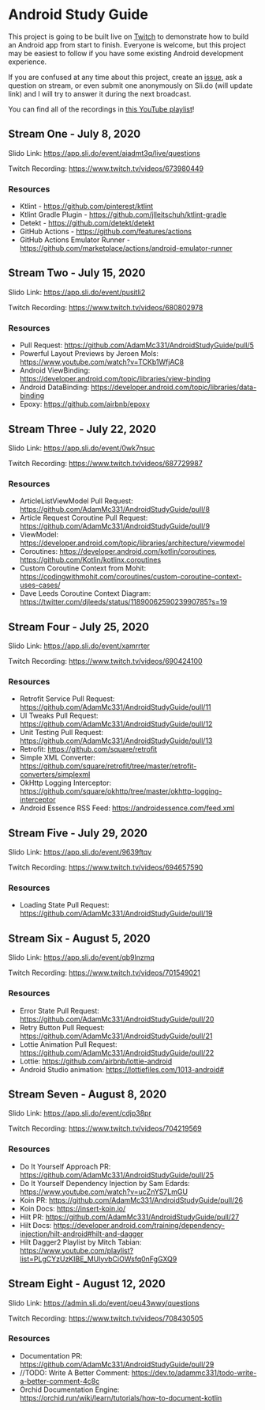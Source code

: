 # Android Study Guide

This project is going to be built live on [Twitch](https://twitch.tv/adammc331) to demonstrate how to build an Android app from start to finish. Everyone is welcome, but this project may be easiest to follow if you have some existing Android development experience.

If you are confused at any time about this project, create an [issue](https://github.com/AdamMc331/AndroidStudyGuide/issues), ask a question on stream, or even submit one anonymously on Sli.do (will update link) and I will try to answer it during the next broadcast. 

You can find all of the recordings in [this YouTube playlist](https://www.youtube.com/playlist?list=PLeJI6UYqZX0IppqVFXBleKoRgLExOC19T)!

## Stream One - July 8, 2020

Slido Link: https://app.sli.do/event/aiadmt3q/live/questions

Twitch Recording: https://www.twitch.tv/videos/673980449

### Resources

* Ktlint - https://github.com/pinterest/ktlint
* Ktlint Gradle Plugin - https://github.com/jlleitschuh/ktlint-gradle
* Detekt - https://github.com/detekt/detekt
* GitHub Actions - https://github.com/features/actions
* GitHub Actions Emulator Runner - https://github.com/marketplace/actions/android-emulator-runner

## Stream Two - July 15, 2020

Slido Link: https://app.sli.do/event/pusitli2

Twitch Recording: https://www.twitch.tv/videos/680802978

### Resources

* Pull Request: https://github.com/AdamMc331/AndroidStudyGuide/pull/5
* Powerful Layout Previews by Jeroen Mols: https://www.youtube.com/watch?v=TCKb1WfjAC8
* Android ViewBinding: https://developer.android.com/topic/libraries/view-binding
* Android DataBinding: https://developer.android.com/topic/libraries/data-binding
* Epoxy: https://github.com/airbnb/epoxy

## Stream Three - July 22, 2020

Slido Link: https://app.sli.do/event/0wk7nsuc

Twitch Recording: https://www.twitch.tv/videos/687729987

### Resources

* ArticleListViewModel Pull Request: https://github.com/AdamMc331/AndroidStudyGuide/pull/8
* Article Request Coroutine Pull Request: https://github.com/AdamMc331/AndroidStudyGuide/pull/9
* ViewModel: https://developer.android.com/topic/libraries/architecture/viewmodel
* Coroutines: https://developer.android.com/kotlin/coroutines, https://github.com/Kotlin/kotlinx.coroutines
* Custom Coroutine Context from Mohit: https://codingwithmohit.com/coroutines/custom-coroutine-context-uses-cases/
* Dave Leeds Coroutine Context Diagram: https://twitter.com/djleeds/status/1189006259023990785?s=19

## Stream Four - July 25, 2020

Slido Link: https://app.sli.do/event/xamrrter

Twitch Recording: https://www.twitch.tv/videos/690424100

### Resources

* Retrofit Service Pull Request: https://github.com/AdamMc331/AndroidStudyGuide/pull/11
* UI Tweaks Pull Request: https://github.com/AdamMc331/AndroidStudyGuide/pull/12
* Unit Testing Pull Request: https://github.com/AdamMc331/AndroidStudyGuide/pull/13
* Retrofit: https://github.com/square/retrofit
* Simple XML Converter: https://github.com/square/retrofit/tree/master/retrofit-converters/simplexml
* OkHttp Logging Interceptor: https://github.com/square/okhttp/tree/master/okhttp-logging-interceptor
* Android Essence RSS Feed: https://androidessence.com/feed.xml

## Stream Five - July 29, 2020

Slido Link: https://app.sli.do/event/9639ftqv

Twitch Recording: https://www.twitch.tv/videos/694657590

### Resources

* Loading State Pull Request: https://github.com/AdamMc331/AndroidStudyGuide/pull/19

## Stream Six - August 5, 2020

Slido Link: https://app.sli.do/event/qb9lnzmq

Twitch Recording: https://www.twitch.tv/videos/701549021

### Resources

* Error State Pull Request: https://github.com/AdamMc331/AndroidStudyGuide/pull/20
* Retry Button Pull Request: https://github.com/AdamMc331/AndroidStudyGuide/pull/21
* Lottie Animation Pull Request: https://github.com/AdamMc331/AndroidStudyGuide/pull/22
* Lottie: https://github.com/airbnb/lottie-android
* Android Studio animation: https://lottiefiles.com/1013-android#

## Stream Seven - August 8, 2020

Slido Link: https://app.sli.do/event/cdjp38pr

Twitch Recording: https://www.twitch.tv/videos/704219569

### Resources

* Do It Yourself Approach PR: https://github.com/AdamMc331/AndroidStudyGuide/pull/25
* Do It Yourself Dependency Injection by Sam Edards: https://www.youtube.com/watch?v=ucZnYS7LmGU
* Koin PR: https://github.com/AdamMc331/AndroidStudyGuide/pull/26
* Koin Docs: https://insert-koin.io/
* Hilt PR: https://github.com/AdamMc331/AndroidStudyGuide/pull/27
* Hilt Docs: https://developer.android.com/training/dependency-injection/hilt-android#hilt-and-dagger
* Hilt Dagger2 Playlist by Mitch Tabian: https://www.youtube.com/playlist?list=PLgCYzUzKIBE_MUlyvbCiOWsfq0nFgGXQ9

## Stream Eight - August 12, 2020

Slido Link: https://admin.sli.do/event/oeu43wwy/questions

Twitch Recording: https://www.twitch.tv/videos/708430505

### Resources

* Documentation PR: https://github.com/AdamMc331/AndroidStudyGuide/pull/29
* //TODO: Write A Better Comment: https://dev.to/adammc331/todo-write-a-better-comment-4c8c
* Orchid Documentation Engine: https://orchid.run/wiki/learn/tutorials/how-to-document-kotlin
